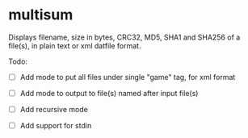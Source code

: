 # multisum

Displays filename, size in bytes, CRC32, MD5, SHA1 and SHA256 of a file(s), in plain text or xml datfile format.

Todo:
 - [ ] Add mode to put all files under single "game" tag, for xml format
 - [ ] Add mode to output to file(s) named after input file(s)
 - [ ] Add recursive mode
 - [ ] Add support for stdin

